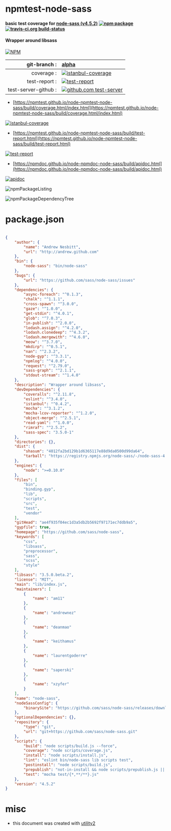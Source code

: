 # npmtest-node-sass

#### basic test coverage for  [node-sass (v4.5.2)](https://github.com/sass/node-sass)  [![npm package](https://img.shields.io/npm/v/npmtest-node-sass.svg?style=flat-square)](https://www.npmjs.org/package/npmtest-node-sass) [![travis-ci.org build-status](https://api.travis-ci.org/npmtest/node-npmtest-node-sass.svg)](https://travis-ci.org/npmtest/node-npmtest-node-sass)

#### Wrapper around libsass

[![NPM](https://nodei.co/npm/node-sass.png?downloads=true&downloadRank=true&stars=true)](https://www.npmjs.com/package/node-sass)

| git-branch : | [alpha](https://github.com/npmtest/node-npmtest-node-sass/tree/alpha)|
|--:|:--|
| coverage : | [![istanbul-coverage](https://npmtest.github.io/node-npmtest-node-sass/build/coverage.badge.svg)](https://npmtest.github.io/node-npmtest-node-sass/build/coverage.html/index.html)|
| test-report : | [![test-report](https://npmtest.github.io/node-npmtest-node-sass/build/test-report.badge.svg)](https://npmtest.github.io/node-npmtest-node-sass/build/test-report.html)|
| test-server-github : | [![github.com test-server](https://npmtest.github.io/node-npmtest-node-sass/GitHub-Mark-32px.png)](https://npmtest.github.io/node-npmtest-node-sass/build/app/index.html) | | build-artifacts : | [![build-artifacts](https://npmtest.github.io/node-npmtest-node-sass/glyphicons_144_folder_open.png)](https://github.com/npmtest/node-npmtest-node-sass/tree/gh-pages/build)|

- [https://npmtest.github.io/node-npmtest-node-sass/build/coverage.html/index.html](https://npmtest.github.io/node-npmtest-node-sass/build/coverage.html/index.html)

[![istanbul-coverage](https://npmtest.github.io/node-npmtest-node-sass/build/screenCapture.buildCi.browser.%252Ftmp%252Fbuild%252Fcoverage.lib.html.png)](https://npmtest.github.io/node-npmtest-node-sass/build/coverage.html/index.html)

- [https://npmtest.github.io/node-npmtest-node-sass/build/test-report.html](https://npmtest.github.io/node-npmtest-node-sass/build/test-report.html)

[![test-report](https://npmtest.github.io/node-npmtest-node-sass/build/screenCapture.buildCi.browser.%252Ftmp%252Fbuild%252Ftest-report.html.png)](https://npmtest.github.io/node-npmtest-node-sass/build/test-report.html)

- [https://npmdoc.github.io/node-npmdoc-node-sass/build/apidoc.html](https://npmdoc.github.io/node-npmdoc-node-sass/build/apidoc.html)

[![apidoc](https://npmdoc.github.io/node-npmdoc-node-sass/build/screenCapture.buildCi.browser.%252Ftmp%252Fbuild%252Fapidoc.html.png)](https://npmdoc.github.io/node-npmdoc-node-sass/build/apidoc.html)

![npmPackageListing](https://npmtest.github.io/node-npmtest-node-sass/build/screenCapture.npmPackageListing.svg)

![npmPackageDependencyTree](https://npmtest.github.io/node-npmtest-node-sass/build/screenCapture.npmPackageDependencyTree.svg)



# package.json

```json

{
    "author": {
        "name": "Andrew Nesbitt",
        "url": "http://andrew.github.com"
    },
    "bin": {
        "node-sass": "bin/node-sass"
    },
    "bugs": {
        "url": "https://github.com/sass/node-sass/issues"
    },
    "dependencies": {
        "async-foreach": "^0.1.3",
        "chalk": "^1.1.1",
        "cross-spawn": "^3.0.0",
        "gaze": "^1.0.0",
        "get-stdin": "^4.0.1",
        "glob": "^7.0.3",
        "in-publish": "^2.0.0",
        "lodash.assign": "^4.2.0",
        "lodash.clonedeep": "^4.3.2",
        "lodash.mergewith": "^4.6.0",
        "meow": "^3.7.0",
        "mkdirp": "^0.5.1",
        "nan": "^2.3.2",
        "node-gyp": "^3.3.1",
        "npmlog": "^4.0.0",
        "request": "^2.79.0",
        "sass-graph": "^2.1.1",
        "stdout-stream": "^1.4.0"
    },
    "description": "Wrapper around libsass",
    "devDependencies": {
        "coveralls": "^2.11.8",
        "eslint": "^3.4.0",
        "istanbul": "^0.4.2",
        "mocha": "^3.1.2",
        "mocha-lcov-reporter": "^1.2.0",
        "object-merge": "^2.5.1",
        "read-yaml": "^1.0.0",
        "rimraf": "^2.5.2",
        "sass-spec": "3.5.0-1"
    },
    "directories": {},
    "dist": {
        "shasum": "4012fa2bd129b1d6365117e88d9da0500d99da64",
        "tarball": "https://registry.npmjs.org/node-sass/-/node-sass-4.5.2.tgz"
    },
    "engines": {
        "node": ">=0.10.0"
    },
    "files": [
        "bin",
        "binding.gyp",
        "lib",
        "scripts",
        "src",
        "test",
        "vendor"
    ],
    "gitHead": "ae4f935f04ec1d3a5db2b5692f97171ec7ddb9a5",
    "gypfile": true,
    "homepage": "https://github.com/sass/node-sass",
    "keywords": [
        "css",
        "libsass",
        "preprocessor",
        "sass",
        "scss",
        "style"
    ],
    "libsass": "3.5.0.beta.2",
    "license": "MIT",
    "main": "lib/index.js",
    "maintainers": [
        {
            "name": "am11"
        },
        {
            "name": "andrewnez"
        },
        {
            "name": "deanmao"
        },
        {
            "name": "keithamus"
        },
        {
            "name": "laurentgoderre"
        },
        {
            "name": "saperski"
        },
        {
            "name": "xzyfer"
        }
    ],
    "name": "node-sass",
    "nodeSassConfig": {
        "binarySite": "https://github.com/sass/node-sass/releases/download"
    },
    "optionalDependencies": {},
    "repository": {
        "type": "git",
        "url": "git+https://github.com/sass/node-sass.git"
    },
    "scripts": {
        "build": "node scripts/build.js --force",
        "coverage": "node scripts/coverage.js",
        "install": "node scripts/install.js",
        "lint": "eslint bin/node-sass lib scripts test",
        "postinstall": "node scripts/build.js",
        "prepublish": "not-in-install && node scripts/prepublish.js || in-install",
        "test": "mocha test/{*,**/**}.js"
    },
    "version": "4.5.2"
}
```



# misc
- this document was created with [utility2](https://github.com/kaizhu256/node-utility2)
